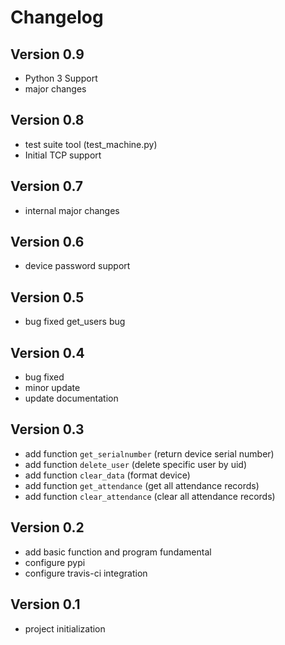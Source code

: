 Changelog
=========
Version 0.9
-----------
* Python 3 Support
* major changes

Version 0.8
-----------
* test suite tool (test_machine.py)
* Initial TCP support

Version 0.7
-----------
* internal major changes

Version 0.6
-----------
* device password support

Version 0.5
-----------
* bug fixed get_users bug

Version 0.4
-----------
* bug fixed
* minor update
* update documentation

Version 0.3
-----------
* add function `get_serialnumber` (return device serial number)
* add function `delete_user` (delete specific user by uid)
* add function `clear_data` (format device)
* add function `get_attendance` (get all attendance records)
* add function `clear_attendance` (clear all attendance records)

Version 0.2
------------
* add basic function and program fundamental
* configure pypi
* configure travis-ci integration

Version 0.1
-----------
* project initialization
